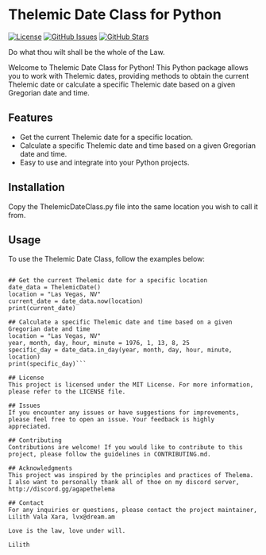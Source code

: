 # Thelemic Date Class for Python

[![License](https://img.shields.io/badge/License-MIT-blue.svg)](https://opensource.org/licenses/MIT)
[![GitHub Issues](https://img.shields.io/github/issues/your-username/your-repo.svg)](https://github.com/your-username/your-repo/issues)
[![GitHub Stars](https://img.shields.io/github/stars/your-username/your-repo.svg)](https://github.com/your-username/your-repo/stargazers)

Do what thou wilt shall be the whole of the Law. 

Welcome to Thelemic Date Class for Python! This Python package allows you to work with Thelemic dates, providing methods to obtain the current Thelemic date or calculate a specific Thelemic date based on a given Gregorian date and time.

## Features

- Get the current Thelemic date for a specific location.
- Calculate a specific Thelemic date and time based on a given Gregorian date and time.
- Easy to use and integrate into your Python projects.

## Installation
Copy the ThelemicDateClass.py file into the same location you wish to call it from. 

## Usage
To use the Thelemic Date Class, follow the examples below:

```from ThelemicDateClass import ThelemicDate

## Get the current Thelemic date for a specific location
date_data = ThelemicDate()
location = "Las Vegas, NV"
current_date = date_data.now(location)
print(current_date)

## Calculate a specific Thelemic date and time based on a given Gregorian date and time
location = "Las Vegas, NV"
year, month, day, hour, minute = 1976, 1, 13, 8, 25
specific_day = date_data.in_day(year, month, day, hour, minute, location)
print(specific_day)```

## License
This project is licensed under the MIT License. For more information, please refer to the LICENSE file.

## Issues
If you encounter any issues or have suggestions for improvements, please feel free to open an issue. Your feedback is highly appreciated.

## Contributing
Contributions are welcome! If you would like to contribute to this project, please follow the guidelines in CONTRIBUTING.md.

## Acknowledgments
This project was inspired by the principles and practices of Thelema. I also want to personally thank all of thoe on my discord server, http://discord.gg/agapethelema 

## Contact
For any inquiries or questions, please contact the project maintainer, Lilith Vala Xara, lvx@dream.am

Love is the law, love under will.  

Lilith 
